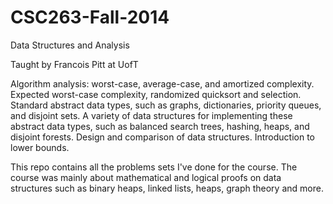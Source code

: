 # CSC263-Fall-2014
Data Structures and Analysis

Taught by Francois Pitt at UofT

Algorithm analysis: worst-case, average-case, and amortized complexity. Expected worst-case complexity, randomized quicksort and selection.  Standard abstract data types, such as graphs, dictionaries, priority queues, and disjoint sets. A variety of data structures for implementing these abstract data types, such as balanced search trees, hashing, heaps, and disjoint forests. Design and comparison of data structures. Introduction to lower bounds.

This repo contains all the problems sets I've done for the course. The course was mainly about mathematical and logical proofs on data structures such as binary heaps, linked lists, heaps, graph theory and more.
